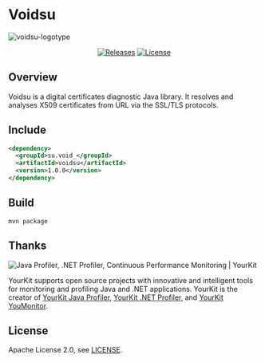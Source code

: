 # Voidsu

![voidsu-logotype](https://repository-images.githubusercontent.com/301179117/f4549580-14cc-11eb-9c63-3319c14221b9)

<p align="center">
    <a href="https://github.com/voidsu/voidsu/releases/latest"><img src="https://img.shields.io/github/release/voidsu/voidsu.svg?style=flat-square" alt="Releases"></a>
    <a href="https://github.com/voidsu/voidsu/blob/master/LICENSE"><img src="https://img.shields.io/github/license/voidsu/voidsu.svg?style=flat-square" alt="License"></a>
</p>

## Overview
Voidsu is a digital certificates diagnostic Java library.
It resolves and analyses X509 certificates from URL via the SSL/TLS protocols.


## Include

```xml
<dependency>
  <groupId>su.void_</groupId>
  <artifactId>voidsu</artifactId>
  <version>1.0.0</version>
</dependency>
```


## Build

```shell script
mvn package
```


## Thanks
![Java Profiler, .NET Profiler, Continuous Performance Monitoring | YourKit](https://www.yourkit.com/images/yklogo.png)

YourKit supports open source projects with innovative and intelligent tools
for monitoring and profiling Java and .NET applications.
YourKit is the creator of [YourKit Java Profiler](https://www.yourkit.com/java/profiler/),
[YourKit .NET Profiler](https://www.yourkit.com/.net/profiler/),
and [YourKit YouMonitor](https://www.yourkit.com/youmonitor/).

## License
Apache License 2.0, see [LICENSE](https://github.com/voidsu/voidsu/blob/master/LICENSE).
